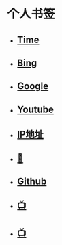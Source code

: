 # 个人书签

- ## [Time](https://time.is/)

- ## [Bing](https://cn.bing.com/)

- ## [Google](https://www.google.com/)

- ## [Youtube](https://www.youtube.com/)

- ## [IP地址](https://ip125.com/)

- ## [💍](https://www.mojie.me/#/login)

- ## [Github](https://github.com/)

- ## [📺](https://www.hdmoli.com/)

- ## [📺](https://www.freeok.vip/)
